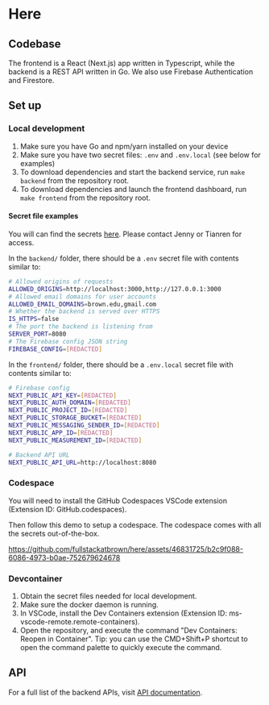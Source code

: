 # Here

## Codebase

The frontend is a React (Next.js) app written in Typescript, while the backend is a REST API written in Go. We also use Firebase Authentication and Firestore.

## Set up

### Local development

1. Make sure you have Go and npm/yarn installed on your device
2. Make sure you have two secret files: `.env` and `.env.local` (see below for examples)
3. To download dependencies and start the backend service, run `make backend` from the repository root.
4. To download dependencies and launch the frontend dashboard, run `make frontend` from the repository root.

#### Secret file examples

You will can find the secrets [here](https://drive.google.com/drive/folders/1tOnm-TKXMWO8eJRhpFyfpbDcGy1ZM5r3?usp=share_link). Please contact Jenny or Tianren for access.

In the `backend/` folder, there should be a `.env` secret file with contents similar to:

```bash
# Allowed origins of requests
ALLOWED_ORIGINS=http://localhost:3000,http://127.0.0.1:3000
# Allowed email domains for user accounts
ALLOWED_EMAIL_DOMAINS=brown.edu,gmail.com
# Whether the backend is served over HTTPS
IS_HTTPS=false
# The port the backend is listening from
SERVER_PORT=8080
# The Firebase config JSON string
FIREBASE_CONFIG=[REDACTED]
```

In the `frontend/` folder, there should be a `.env.local` secret file with contents similar to:

```bash
# Firebase config
NEXT_PUBLIC_API_KEY=[REDACTED]
NEXT_PUBLIC_AUTH_DOMAIN=[REDACTED]
NEXT_PUBLIC_PROJECT_ID=[REDACTED]
NEXT_PUBLIC_STORAGE_BUCKET=[REDACTED]
NEXT_PUBLIC_MESSAGING_SENDER_ID=[REDACTED]
NEXT_PUBLIC_APP_ID=[REDACTED]
NEXT_PUBLIC_MEASUREMENT_ID=[REDACTED]

# Backend API URL
NEXT_PUBLIC_API_URL=http://localhost:8080
```

### Codespace

You will need to install the GitHub Codespaces VSCode extension (Extension ID: GitHub.codespaces).

Then follow this demo to setup a codespace. The codespace comes with all the secrets out-of-the-box.

https://github.com/fullstackatbrown/here/assets/46831725/b2c9f088-6086-4973-b0ae-752679624678

### Devcontainer

1. Obtain the secret files needed for local development.
2. Make sure the docker daemon is running.
3. In VSCode, install the Dev Containers extension (Extension ID: ms-vscode-remote.remote-containers).
4. Open the repository, and execute the command "Dev Containers: Reopen in Container". Tip: you can use the CMD+Shift+P shortcut to open the command palette to quickly execute the command.

## API

For a full list of the backend APIs, visit [API documentation](./API.md).